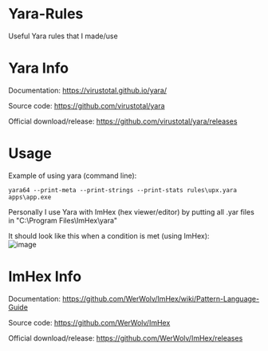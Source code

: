 # Yara-Rules
Useful Yara rules that I made/use

# Yara Info
Documentation: https://virustotal.github.io/yara/                                                                                                               

Source code: https://github.com/virustotal/yara                                                                                                                   

Official download/release: https://github.com/virustotal/yara/releases

# Usage
Example of using yara (command line): 
``` 
yara64 --print-meta --print-strings --print-stats rules\upx.yara apps\app.exe
```
                                                                                                                                                                  
                                                                                                                                                                  
Personally I use Yara with ImHex (hex viewer/editor) by putting all .yar files in "C:\Program Files\ImHex\yara"                                                                       

It should look like this when a condition is met (using ImHex):                                                                                                           
![image](https://user-images.githubusercontent.com/75084509/124402788-7f468a80-dd00-11eb-96e5-7fc80c2be011.png)

# ImHex Info
Documentation: https://github.com/WerWolv/ImHex/wiki/Pattern-Language-Guide                                                                                       

Source code: https://github.com/WerWolv/ImHex                                                                                                                     

Official download/release: https://github.com/WerWolv/ImHex/releases
